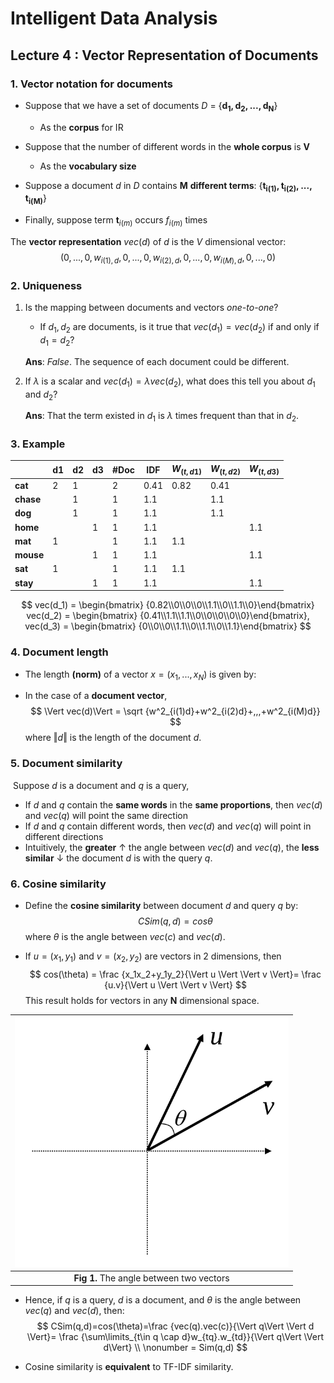 # Intelligent Data Analysis



## Lecture 4 : Vector Representation of Documents



### 1. Vector notation for documents

- Suppose that we have a set of documents $D$ = {$\mathbf {d_1, d_2, ..., d_N}$} 
  - As the **corpus** for IR

- Suppose that the number of different words in the **whole corpus** is $\mathbf V$
  - As the **vocabulary size**

- Suppose a document $d$ in $D$ contains $\mathbf M$ **different terms**: {$\mathbf {t_{i(1)}, t_{i(2)}, ..., t_{i(M)}}$}

- Finally, suppose term $\mathbf t_{i(m)}$ occurs $f_{i(m)}$ times

The **vector representation** $vec(d)$ of $d$ is the $V$ dimensional vector:
$$
(0,...,0,w_{i(1),d},0,...,0,w_{i(2),d},0,...,0,w_{i(M),d},0,...,0)
$$



### 2. Uniqueness

1. Is the mapping between documents and vectors *one-to-one*?

   - If $d_1, d_2$ are documents, is it true that $vec(d_1) = vec(d_2)$ if and only if $d_1 = d_2$? 

   **Ans**: *False*. The sequence of each document could be different.

2. If $\lambda$ is a scalar and $vec(d_1) = \lambda vec(d_2)$, what does this tell you about $d_1$ and $d_2$?

   **Ans**: That the term existed in $d_1$ is $\lambda$ times frequent than that in $d_2$.

   

### 3. Example

|           | d1   | d2   | d3   | #Doc | IDF  | **$W_{(t,d1)}$** | **$W_{(t,d2)}$** | **$W_{(t,d3)}$** |
| --------- | ---- | ---- | ---- | ---- | ---- | ---------------- | ---------------- | ---------------- |
| **cat**   | 2    | 1    |      | 2    | 0.41 | 0.82             | 0.41             |                  |
| **chase** |      | 1    |      | 1    | 1.1  |                  | 1.1              |                  |
| **dog**   |      | 1    |      | 1    | 1.1  |                  | 1.1              |                  |
| **home**  |      |      | 1    | 1    | 1.1  |                  |                  | 1.1              |
| **mat**   | 1    |      |      | 1    | 1.1  | 1.1              |                  |                  |
| **mouse** |      |      | 1    | 1    | 1.1  |                  |                  | 1.1              |
| **sat**   | 1    |      |      | 1    | 1.1  | 1.1              |                  |                  |
| **stay**  |      |      | 1    | 1    | 1.1  |                  |                  | 1.1              |


$$
vec(d_1) = \begin{bmatrix} {0.82\\0\\0\\0\\1.1\\0\\1.1\\0}\end{bmatrix}
vec(d_2) = \begin{bmatrix} {0.41\\1.1\\1.1\\0\\0\\0\\0\\0}\end{bmatrix},
vec(d_3) = \begin{bmatrix} {0\\0\\0\\1.1\\0\\1.1\\0\\1.1}\end{bmatrix}
$$



### **4**. Document length

- The length **(norm)** of a vector $x = (x_1, ..., x_N)$ is given by:

- In the case of a **document vector**,
  $$
  \Vert vec(d)\Vert = \sqrt {w^2_{i(1)d}+w^2_{i(2)d}+,,,+w^2_{i(M)d}}
  $$
  where $\Vert d \Vert$ is the length of the document $d$.

  

### 5. Document similarity

​	Suppose $d$ is a document and $q$ is a query,

- If $d$ and $q$ contain the **same words** in the **same proportions**, then $vec(d)$ and $vec(q)$ will point the same direction
- If $d$ and $q$ contain different words, then $vec(d)$ and $vec(q)$ will point in different directions
- Intuitively, the **greater** $\uparrow$ the angle between $vec(d)$ and $vec(q)$, the **less similar** $\downarrow$ the document $d$ is with the query $q$. 



### 6. Cosine similarity

- Define the **cosine similarity** between document $d$ and query $q$ by:
  $$
  CSim(q,d) = cos \theta
  $$
  where $\theta$ is the angle between $vec(c)$ and $vec(d)$.

- If $u=(x_1,y_1)$ and $v = (x_2, y_2)$ are vectors in 2 dimensions, then
  $$
  cos(\theta) = \frac {x_1x_2+y_1y_2}{\Vert u \Vert \Vert v \Vert}= \frac {u.v}{\Vert u \Vert \Vert v \Vert}
  $$
  This result holds for vectors in any $\mathbf N$ dimensional space.

| <img src="IDA_Lecture 4.assets/Screenshot from 2020-02-06 14-40-15.png" alt="Screenshot from 2020-02-06 14-40-15" style="zoom: 67%;" /> |
| :----------------------------------------------------------: |
|           **Fig 1.** The angle between two vectors           |



- Hence, if $q$ is a query, $d$ is a document, and $\theta$ is the angle between $vec(q)$ and $vec(d)$, then:
  $$
  CSim(q,d)=cos(\theta)=\frac {vec(q).vec(c)}{\Vert q\Vert \Vert d \Vert}= \frac {\sum\limits_{t\in q \cap d}w_{tq}.w_{td}}{\Vert q\Vert \Vert d\Vert} \\
  \nonumber = Sim(q,d)
  $$

- Cosine similarity is **equivalent** to TF-IDF similarity.


